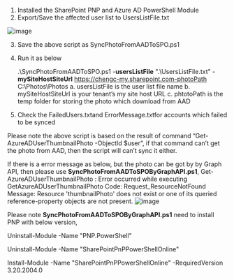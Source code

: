 1. Installed the SharePoint PNP and Azure AD PowerShell Module 
2. Export/Save the affected user list to UsersListFile.txt

![image](https://user-images.githubusercontent.com/21354416/151100496-3493c7df-0f19-4087-8173-c3a46d5db5d8.png)

3. Save the above script as SyncPhotoFromAADToSPO.ps1
4. Run it as below 
	
	.\SyncPhotoFromAADToSPO.ps1 -**usersListFile** ".\UsersListFile.txt" -**mySiteHostSiteUrl** https://chengc-my.sharepoint.com-photoPath C:\Photos\Photos
a. usersListFile is the user list file name
b. mySiteHostSiteUrl is your tenant’s my site host URL
c. phtotoPath is the temp folder for storing the photo which download from AAD
1. Check the FailedUsers.txtand ErrorMessage.txtfor accounts which failed to be synced 
 
Please note the above script is based on the result of command “Get-AzureADUserThumbnailPhoto -ObjectId $user”, if that command can’t get the photo from AAD, then the script will can’t sync it either.

If there is a error message as below, but the photo can be got by by Graph API, then please use **SyncPhotoFromAADToSPOByGraphAPI.ps1**,
Get-AzureADUserThumbnailPhoto : Error occurred while executing GetAzureADUserThumbnailPhoto
Code: Request_ResourceNotFound
Message: Resource 'thumbnailPhoto' does not exist or one of its queried reference-property objects are not
present.
![image](https://user-images.githubusercontent.com/21354416/151100735-52c86402-46e4-4ba5-b90b-56aeb9fba64d.png)

Please note **SyncPhotoFromAADToSPOByGraphAPI.ps1** need to install PNP with below version,

Uninstall-Module -Name "PNP.PowerShell"

Uninstall-Module -Name "SharePointPnPPowerShellOnline"

Install-Module -Name "SharePointPnPPowerShellOnline" -RequiredVersion 3.20.2004.0
